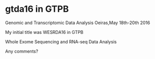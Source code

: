 # gtda16 in GTPB

Genomic and Transcriptomic Data Analysis
Oeiras,May 18th-20th 2016

My initial title was 
WESRDA16 in GTPB

Whole Exome Sequencing and RNA-seq Data Analysis 

Any comments?

